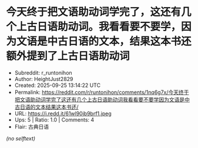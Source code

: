 # 今天终于把文语助动词学完了，这还有几个上古日语助动词。我看看要不要学，因为文语是中古日语的文本，结果这本书还额外提到了上古日语助动词

- Subreddit: r_runtonihon
- Author: HeightJust2829
- Created: 2025-09-25 13:14:22 UTC
- Permalink: https://reddit.com/r/runtonihon/comments/1nq6g7x/今天终于把文语助动词学完了这还有几个上古日语助动词我看看要不要学因为文语是中古日语的文本结果这本书还/
- URL: https://i.redd.it/61wl90jb9brf1.jpeg
- Ups: 5 | Ratio: 1.0 | Comments: 4
- Flair: 古典日语

_(no selftext)_
